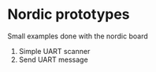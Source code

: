 # Nordic prototypes
Small examples done with the nordic board
1. Simple UART scanner
2. Send UART message
